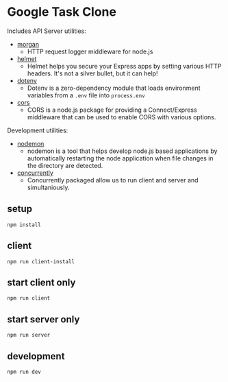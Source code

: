 # Google Task Clone

Includes API Server utilities:

- [morgan](https://www.npmjs.com/package/morgan)
  - HTTP request logger middleware for node.js
- [helmet](https://www.npmjs.com/package/helmet)
  - Helmet helps you secure your Express apps by setting various HTTP headers. It's not a silver bullet, but it can help!
- [dotenv](https://www.npmjs.com/package/dotenv)
  - Dotenv is a zero-dependency module that loads environment variables from a `.env` file into `process.env`
- [cors](https://www.npmjs.com/package/cors)
  - CORS is a node.js package for providing a Connect/Express middleware that can be used to enable CORS with various options.

Development utilities:

- [nodemon](https://www.npmjs.com/package/nodemon)
  - nodemon is a tool that helps develop node.js based applications by automatically restarting the node application when file changes in the directory are detected.
- [concurrently](https://www.npmjs.com/package/concurrently)
  - Concurrently packaged allow us to run client and server and simultaniously.

## setup

```
npm install
```

## client

```
npm run client-install
```

## start client only

```
npm run client
```

## start server only

```
npm run server
```

## development

```
npm run dev
```
